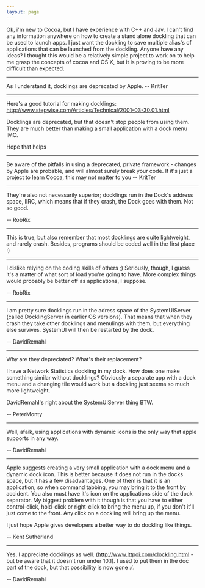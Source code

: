 ```yaml
---
layout: page
---
```




Ok, i'm new to Cocoa, but I have experience with C++ and Jav. I can't find any information anywhere on how to create a stand alone dockling that can be used to launch apps. I just want the dockling to save multiple alias's of applications that can be launched from the dockling. Anyone have any ideas? I thought this would be a relatively simple project to work on to help me grasp the concepts of cocoa and OS X, but it is proving to be more difficult than expected. 

----

As I understand it, docklings are deprecated by Apple. -- KritTer

----

Here's a good tutorial for making docklings:
http://www.stepwise.com/Articles/Technical/2001-03-30.01.html

Docklings are deprecated, but that doesn't stop people from using them. They are much better than making a small application with a dock menu IMO.

Hope that helps

----

Be aware of the pitfalls in using a deprecated, private framework - changes by Apple are probable, and will almost surely break your code. If it's just a project to learn Cocoa, this may not matter to you -- KritTer

----

They're also not necessarily superior; docklings run in the Dock's address space, IIRC, which means that if they crash, the Dock goes with them. Not so good.

-- RobRix

----

This is true, but also remember that most docklings are quite lightweight, and rarely crash. Besides, programs should be coded well in the first place :)

----

I dislike relying on the coding skills of others ;) Seriously, though, I guess it's a matter of what sort of load you're going to have. More complex things would probably be better off as applications, I suppose.

-- RobRix

----

I am pretty sure docklings run in the adress space of the SystemUIServer (called DocklingServer in earlier OS versions). That means that when they crash they take other docklings and menulings with them, but everything else survives. SystemUI will then be restarted by the dock.

-- DavidRemahl

----

Why are they depreciated? What's their replacement?

I have a Network Statistics dockling in my dock. How does one make something similar without docklings? Obviously a separate app with a dock menu and a changing tile would work but a dockling just seems so much more lightweight.

DavidRemahl's right about the SystemUIServer thing BTW.

-- PeterMonty

----

Well, afaik, using applications with dynamic icons is the only way that apple supports in any way.

-- DavidRemahl

----

Apple suggests creating a very small application with a dock menu and a dynamic dock icon. This is better because it does not run in the docks space, but it has a few disadvantages. One of them is that it is an application, so when command tabbing, you may bring it to the front by accident. You also must have it's icon on the applications side of the dock separator. My biggest problem with it though is that you have to either control-click, hold-click or right-click to bring the menu up, if you don't it'll just come to the front. Any click on a dockling will bring up the menu.

I just hope Apple gives developers a better way to do dockling like things.

-- Kent Sutherland

----

Yes, I appreciate docklings as well. (http://www.ittpoi.com/clockling.html - but be aware that it doesn't run under 10.1). I used to put them in the doc part of the dock, but that possibility is now gone :(.

-- DavidRemahl
